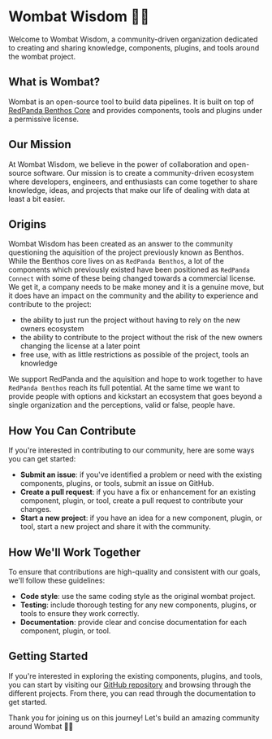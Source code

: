 # Wombat Wisdom 🐰💡
Welcome to Wombat Wisdom, a community-driven organization dedicated to creating and sharing knowledge, components, plugins, and tools around the wombat project.

## What is Wombat?
Wombat is an open-source tool to build data pipelines. It is built on top of [RedPanda Benthos Core](https://github.com/redpanda-data/benthos) and provides components, tools and plugins under a permissive license.

## Our Mission
At Wombat Wisdom, we believe in the power of collaboration and open-source software. Our mission is to create a community-driven ecosystem where developers, engineers, and enthusiasts can come together to share knowledge, ideas, and projects that make our life of dealing with data at least a bit easier.

## Origins
Wombat Wisdom has been created as an answer to the community questioning the aquisition of the project previously known as Benthos. While the Benthos core lives on as `RedPanda Benthos`, a lot of the components which previously existed have been positioned as `RedPanda Connect` with some of these being changed towards a commercial license. We get it, a company needs to be make money and it is a genuine move, but it does have an impact on the community and the ability to experience and contribute to the project:

- the ability to just run the project without having to rely on the new owners ecosystem
- the ability to contribute to the project without the risk of the new owners changing the license at a later point
- free use, with as little restrictions as possible of the project, tools an knowledge

We support RedPanda and the aquisition and hope to work together to have `RedPanda Benthos` reach its full potential. At the same time we want to provide people with options and kickstart an ecosystem that goes beyond a single organization and the perceptions, valid or false, people have.

## How You Can Contribute
If you're interested in contributing to our community, here are some ways you can get started:

* **Submit an issue**: if you've identified a problem or need with the existing components, plugins, or tools, submit an issue on GitHub.
* **Create a pull request**: if you have a fix or enhancement for an existing component, plugin, or tool, create a pull request to contribute your changes.
* **Start a new project**: if you have an idea for a new component, plugin, or tool, start a new project and share it with the community.

## How We'll Work Together
To ensure that contributions are high-quality and consistent with our goals, we'll follow these guidelines:

* **Code style**: use the same coding style as the original wombat project.
* **Testing**: include thorough testing for any new components, plugins, or tools to ensure they work correctly.
* **Documentation**: provide clear and concise documentation for each component, plugin, or tool.

## Getting Started
If you're interested in exploring the existing components, plugins, and tools, you can start by visiting our [GitHub repository](https://github.com/wombatwisdom) and browsing through the different projects. From there, you can read through the documentation to get started.

Thank you for joining us on this journey! Let's build an amazing community around Wombat 💪🐰
